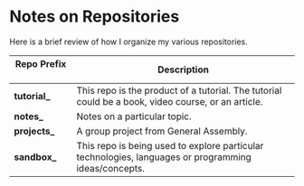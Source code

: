 # Notes on Repositories

Here is a brief review of how I organize my various repositories.

| Repo Prefix &nbsp; &nbsp; &nbsp; &nbsp;  | Description |
| ----------- | --- |
| **tutorial_** | This repo is the product of a tutorial. The tutorial could be a book, video course, or an article. |
| **notes_** | Notes on a particular topic. |
| **projects_** | A group project from General Assembly. |
| **sandbox_** | This repo is being used to explore particular technologies, languages or programming ideas/concepts. |

